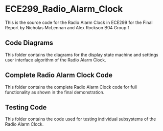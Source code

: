 ﻿# ECE299_Radio_Alarm_Clock

This is the source code for the Radio Alarm Clock in ECE299 for the Final Report by Nicholas McLennan and Alex Rockson B04 Group 1.

## Code Diagrams

This folder contains the diagrams for the display state machine and settings user interface algorithm of the Radio Alarm Clock.

## Complete Radio Alarm Clock Code

This folder contains the complete Radio Alarm Clock code for full functionality as shown in the final demonstration.

## Testing Code

This folder contains the code used for testing individual subsystems of the Radio Alarm Clock.
